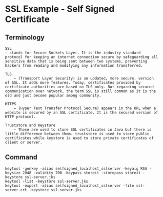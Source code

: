 # SSL Example - Self Signed Certificate

## Terminology
   	SSL
   	– stands for Secure Sockets Layer. It is the industry standard protocol for keeping an internet connection secure by safeguarding all sensitive data that is being sent between two systems, preventing hackers from reading and modifying any information transferred.
   
   	TLS
   		– (Transport Layer Security) is an updated, more secure, version of SSL. It adds more features. Today, certificates provided by certificate authorities are based on TLS only. But regarding secured communication over network, the term SSL is still common as it is the old and just become popular among community.
   
   	HTTPS
   		– (Hyper Text Transfer Protocol Secure) appears in the URL when a website is secured by an SSL certificate. It is the secured version of HTTP protocol.
   
   	Truststore and Keystore
   		– Those are used to store SSL certificates in Java but there is little difference between them. truststore is used to store public certificates while keystore is used to store private certificates of client or server.
   
## Command
   	keytool -genkey -alias selfsigned_localhost_sslserver -keyalg RSA -keysize 2048 -validity 700 -keypass storeit -storepass storeit -keystore ssl-server.jks
   	keytool -list -keystore ssl-server.jks
   	keytool -export -alias selfsigned_localhost_sslserver -file ssl-server.crt -keystore ssl-server.jks